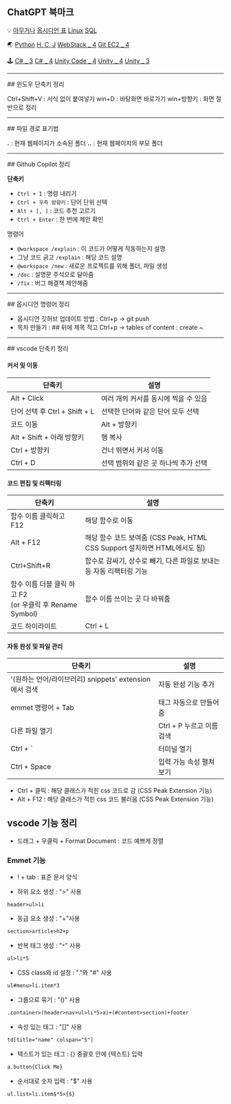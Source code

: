 ## ChatGPT 북마크

💡
[아무거나](https://chatgpt.com/c/f806b00d-ccf7-496e-8b29-02986adf3400)
[옵시디언 표](https://chatgpt.com/c/50385aaa-aee4-44bc-a7c8-bee7c6d8bc54)
[Linux](https://chatgpt.com/c/5b7a4cda-ba81-4382-af5f-d9fa17078255)
[SQL](https://chatgpt.com/c/a8b16bd9-8651-4ef5-a25a-3a8dcd4350e0)

🌏
[Python](https://chatgpt.com/c/72e963c7-1192-4da2-a681-94c9a4d11d2a)
[H, C, J](https://chatgpt.com/c/4e88d652-67d2-468e-8754-62ff474add36)
[WebStack _ 4](https://chatgpt.com/c/96ff78de-1c0d-4c1a-b9c0-1306723190bf)
[Git ](https://chatgpt.com/c/dde617aa-7238-43fa-bc5b-7c1ec8416a0a)
[EC2 _ 4](https://chatgpt.com/c/c1113635-bb4c-4436-b8ee-b8bfc021d74a)

🕹
[C# _ 3](https://chatgpt.com/c/a191662e-07bf-4491-9150-159de1465d90)
[C# _ 4](https://chatgpt.com/c/afb862d1-33e5-4d5a-99bf-4d6967f4dd31)
[Unity Code _ 4](https://chatgpt.com/c/9008cbfb-0f5d-447b-8f68-100c608fb30d)
[Unity _ 4](https://chatgpt.com/c/8bdb79c6-d1c2-484f-8dd2-9ec92663ef31)
[Unity _ 3](https://chatgpt.com/c/c3ce81a2-c406-44db-a987-1a69e9a72580)

<hr>
## 윈도우 단축키 정리

Ctrl+Shift+V : 서식 없이 붙여넣기
win+D : 바탕화면 바로가기
win+방향키 : 화면 절반으로 정리



<hr>
## 파일 경로 표기법

**.** : 현재 웹페이지가 소속된 폴더
**..** : 현재 웹페이지의 부모 폴더


<hr>
## Github Copilot 정리

**단축키**
- `Ctrl + I` : 명령 내리기
- `Ctrl + 우측 방향키` : 단어 단위 선택
- `Alt + [, ]` : 코드 추천 고르기
- `Ctrl + Enter` : 한 번에 제안 확인

명령어
- `@workspace /explain` : 이 코드가 어떻게 작동하는지 설명
- 그냥 코드 긁고 `/explain` : 해당 코드 설명
- `@workspace /new` : 새로운 프로젝트를 위해 폴더, 파일 생성
- `/doc` : 설명문 주석으로 달아줌
- `/fix` : 버그 해결책 제안해줌



<hr>
## 옵시디언 명령어 정리

- 옵시디언 깃허브 업데이트 방법 : Ctrl+p → git push
- 목차 만들기 : ## 뒤에 제목 적고 Ctrl+p → tables of content : create ~



<hr>
## vscode 단축키 정리

#### 커서 및 이동
| 단축키                      | 설명                    |
| ------------------------ | --------------------- |
| Alt + Click              | 여러 개의 커서를 동시에 찍을 수 있음 |
| 단어 선택 후 Ctrl + Shift + L | 선택한 단어와 같은 단어 모두 선택   |
| 코드 이동                    | Alt + 방향키             |
| Alt + Shift + 아래 방향키     | 행 복사                  |
| Ctrl + 방향키               | 건너 뛰면서 커서 이동          |
| Ctrl + D                 | 선택 범위와 같은 곳 하나씩 추가 선택 |

#### 코드 편집 및 리팩터링
| 단축키                                             | 설명                                                                 |
|---------------------------------------------------|--------------------------------------------------------------------|
| 함수 이름 클릭하고 F12                              | 해당 함수로 이동                                                    |
| Alt + F12                                         | 해당 함수 코드 보여줌 (CSS Peak, HTML CSS Support 설치하면 HTML에서도 됨) |
| Ctrl+Shift+R                                      | 함수로 감싸기, 상수로 빼기, 다른 파일로 보내는 등 자동 리팩터링 기능         |
| 함수 이름 더블 클릭 하고 F2 <br>(or 우클릭 후 Rename Symbol) | 함수 이름 쓰이는 곳 다 바꿔줌                                        |
| 코드 하이라이트                                    | Ctrl + L                                                           |

#### 자동 완성 및 파일 관리
| 단축키                                      | 설명                 |
| ---------------------------------------- | ------------------ |
| '(원하는 언어/라이브러리) snippets' extension에서 검색 | 자동 완성 기능 추가        |
| emmet 명령어 + Tab                          | 태그 자동으로 만들어줌       |
| 다른 파일 열기                                 | Ctrl + P 누르고 이름 검색 |
| Ctrl + `                                 | 터미널 열기             |
| Ctrl + Space                             | 입력 가능 속성 펼쳐보기      |



- Ctrl + 클릭 : 해당 클래스가 적힌 css 코드로 감 (CSS Peak Extension 기능)
- Alt + F12 : 해당 클래스가 적힌 css 코드 불러옴 (CSS Peak Extension 기능)


## vscode 기능 정리

- 드래그 + 우클릭 + Format Document : 코드 예쁘게 정렬

### Emmet 기능

 - ! + tab : 표준 문서 양식

- 하위 요소 생성 : ">" 사용
```html
header>ul>li
```

- 동급 요소 생성 : "+"사용
```html
section>article>h2+p
```

- 반복 태그 생성 : "`*`" 사용
```html
ul>li*5
```

- CSS class와 id 설정 : "."와 "#" 사용
```html
ul#menu>li.item*3
```

- 그룹으로 묶기 : "()" 사용
```html
.container>(header>nav>ul>li*5>a)+(#content>section)+footer
```

- 속성 있는 태그 : "[]" 사용
```html
td[title="name" colspan="5"]
```

- 텍스트가 있는 태그 : {} 중괄호 안에 {텍스트} 입력
```html
a.button{Click Me}
```

- 순서대로 숫자 입력 : "$" 사용
```html
ul.list>li.item$*5>{$}
```

